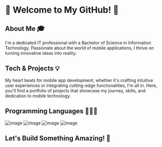 # 🌟 Welcome to My GitHub! 🌟

## About Me 🎓
I'm a dedicated IT professional with a Bachelor of Science in Information Technology. Passionate about the world of mobile applications, I thrive on turning innovative ideas into reality.

## Tech & Projects 💡
My heart beats for mobile app development, whether it's crafting intuitive user experiences or integrating cutting-edge functionalities, I'm all in. Here, you'll find a portfolio of projects that showcase my journey, skills, and dedication to mobile technology.

## Programming Languages 🧑🏻‍💻
![image](https://github.com/alithecoder01/alithecoder01/assets/72815025/16947847-4f3f-4338-9cd5-7887f532857d)
![image](https://github.com/alithecoder01/alithecoder01/assets/72815025/798445ff-646c-4e48-bfee-75dac089681a)
![image](https://github.com/alithecoder01/alithecoder01/assets/72815025/e906cb78-eb89-487c-b44a-85f04f737fc2)
![image](https://github.com/alithecoder01/alithecoder01/assets/72815025/f27175a3-7f0d-4b92-95ae-ead989f4eeb2)


## Let's Build Something Amazing! 📱





